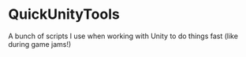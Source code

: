 # QuickUnityTools
A bunch of scripts I use when working with Unity to do things fast (like during game jams!)
